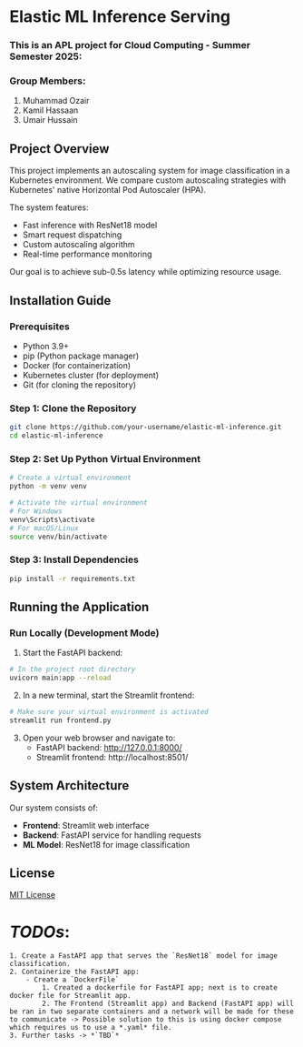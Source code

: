 # Elastic ML Inference Serving

### This is an APL project for Cloud Computing - Summer Semester 2025:

### Group Members:
1. Muhammad Ozair
2. Kamil Hassaan
3. Umair Hussain

## Project Overview

This project implements an autoscaling system for image classification in a Kubernetes environment. We compare custom autoscaling strategies with Kubernetes' native Horizontal Pod Autoscaler (HPA).

The system features:
- Fast inference with ResNet18 model
- Smart request dispatching
- Custom autoscaling algorithm
- Real-time performance monitoring

Our goal is to achieve sub-0.5s latency while optimizing resource usage.

## Installation Guide

### Prerequisites

- Python 3.9+ 
- pip (Python package manager)
- Docker (for containerization)
- Kubernetes cluster (for deployment)
- Git (for cloning the repository)

### Step 1: Clone the Repository

```bash
git clone https://github.com/your-username/elastic-ml-inference.git
cd elastic-ml-inference
```

### Step 2: Set Up Python Virtual Environment

```bash
# Create a virtual environment
python -m venv venv

# Activate the virtual environment
# For Windows
venv\Scripts\activate
# For macOS/Linux
source venv/bin/activate
```

### Step 3: Install Dependencies

```bash
pip install -r requirements.txt
```

## Running the Application

### Run Locally (Development Mode)

1. Start the FastAPI backend:

```bash
# In the project root directory
uvicorn main:app --reload
```

2. In a new terminal, start the Streamlit frontend:

```bash
# Make sure your virtual environment is activated
streamlit run frontend.py
```

3. Open your web browser and navigate to:
   - FastAPI backend: http://127.0.0.1:8000/
   - Streamlit frontend: http://localhost:8501/

## System Architecture

Our system consists of:
- **Frontend**: Streamlit web interface
- **Backend**: FastAPI service for handling requests
- **ML Model**: ResNet18 for image classification

## License

[MIT License](LICENSE)    

# *TODOs*:
    1. Create a FastAPI app that serves the `ResNet18` model for image classification.
    2. Containerize the FastAPI app:
        - Create a `DockerFile`
            1. Created a dockerfile for FastAPI app; next is to create docker file for Streamlit app.
            2. The Frontend (Streamlit app) and Backend (FastAPI app) will be ran in two separate containers and a network will be made for these to communicate -> Possible solution to this is using docker compose which requires us to use a *.yaml* file.
    3. Further tasks -> *`TBD`*
        